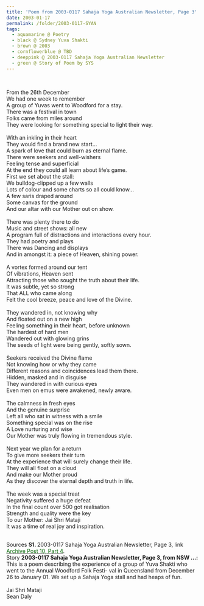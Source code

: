 ```yaml
---
title: 'Poem from 2003-0117 Sahaja Yoga Australian Newsletter, Page 3'
date: 2003-01-17
permalink: /folder/2003-0117-SYAN
tags:
  - aquamarine @ Poetry
  - black @ Sydney Yuva Shakti
  - brown @ 2003
  - cornflowerblue @ TBD
  - deeppink @ 2003-0117 Sahaja Yoga Australian Newsletter
  - green @ Story of Poem by SYS
---
```


<br>

<p>
From the 26th December<br>
We had one week to remember<br>
A group of Yuvas went to Woodford for a stay.<br>
There was a festival in town<br>
Folks came from miles around<br>
They were looking for something special to light their way.<br>
<br>
With an inkling in their heart<br>
They would find a brand new start...<br>
A spark of love that could burn as eternal flame.<br>
There were seekers and well-wishers<br>
Feeling tense and superficial<br>
At the end they could all learn about life’s game.
<br>
First we set about the stall:<br>
We bulldog-clipped up a few walls<br>
Lots of colour and some charts so all could know...<br>
A few saris draped around<br>
Some canvas for the ground<br>
And our altar with our Mother out on show.<br>
<br>
There was plenty there to do<br>
Music and street shows: all new<br>
A program full of distractions and interactions every hour.<br>
They had poetry and plays<br>
There was Dancing and displays<br>
And in amongst it: a piece of Heaven, shining power.<br>
<br>
A vortex formed around our tent<br>
Of vibrations, Heaven sent<br>
Attracting those who sought the truth about their life.<br>
It was subtle, yet so strong<br>
That ALL who came along<br>
Felt the cool breeze, peace and love of the Divine.<br>
<br>
They wandered in, not knowing why<br>
And floated out on a new high<br>
Feeling something in their heart, before unknown<br>
The hardest of hard men<br>
Wandered out with glowing grins<br>
The seeds of light were being gently, softly sown.<br>
<br>
Seekers received the Divine flame<br>
Not knowing how or why they came<br>
Different reasons and coincidences lead them there.<br>
Hidden, masked and in disguise<br>
They wandered in with curious eyes<br>
Even men on emus were awakened, newly aware.<br>
<br>
The calmness in fresh eyes<br>
And the genuine surprise<br>
Left all who sat in witness with a smile<br>
Something special was on the rise<br>
A Love nurturing and wise<br>
Our Mother was truly flowing in tremendous style.<br>
<br>
Next year we plan for a return<br>
To give more seekers their turn<br>
At the experience that will surely change their life.<br>
They will all float on a cloud<br>
And make our Mother proud<br>
As they discover the eternal depth and truth in life.<br>
<br>
The week was a special treat<br>
Negativity suffered a huge defeat<br>
In the final count over 500 got realisation<br>
Strength and quality were the key<br>
To our Mother: Jai Shri Mataji<br>
It was a time of real joy and inspiration.<br>
</p>

<br>

<wave-list>
<list-title color="DarkSeaGreen" width="55">Sources</list-title>
  <list-item color="BlanchedAlmond"  width="280"><b>S1. </b> 2003-0117 Sahaja Yoga Australian Newsletter, Page 3, link </font> <a href="https://seven-teams.github.io/archives/2023/0727"><font color="DarkGreen">Archive Post 10, Part 4</font></a>.</list-item>
</wave-list>

<br>

<wave-list>
<list-title color="DarkSeaGreen" width="40">Story</list-title>
  <list-item color="BlanchedAlmond"  width="280"><b>2003-0117 Sahaja Yoga Australian Newsletter, Page 3, from NSW ...:</b> This is a poem describing the experience of a group of Yuva Shakti who went to the Annual Woodford Folk Festi- val in Queensland from December 26 to January 01. We set up a Sahaja Yoga stall and had heaps of fun.<br>
  <br>
Jai Shri Mataji<br>
Sean Daly</list-item>
</wave-list>